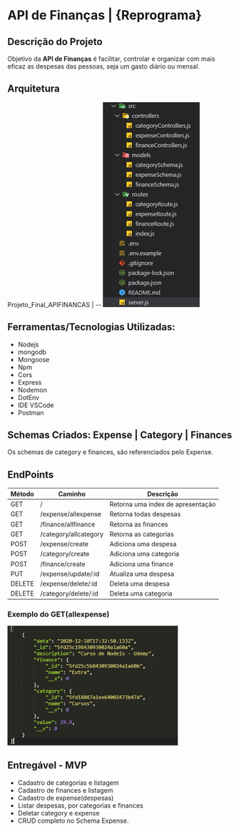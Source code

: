 # API de Finanças | {Reprograma}

## Descrição do Projeto
Objetivo da **API de Finanças** é facilitar, controlar e organizar com mais eficaz as despesas das pessoas,
seja um gasto diário ou mensal.

## Arquitetura
Projeto_Final_APIFINANCAS
|
\--
![Alt](https://github.com/andreianet/projeto_final_apifinancas/blob/master/img/arquitetura.png)


## Ferramentas/Tecnologias Utilizadas:

* Nodejs
* mongodb
* Mongoose
* Npm
* Cors
* Express
* Nodemon
* DotEnv
* IDE VSCode
* Postman

## Schemas Criados: Expense | Category | Finances 
Os schemas de category e finances, são referenciados pelo Expense.

## EndPoints

Método  |  Caminho               |  Descrição                             | 
--------|------------------------|----------------------------------------|
GET     |      /                 |  Retorna uma index de apresentação     |
GET     | /expense/allexpense    |  Retorna todas despesas                |
GET     | /finance/allfinance    |  Retorna as finances                   |
GET     | /category/allcategory  |  Retorna as categorias                 |
POST    | /expense/create        |  Adiciona uma despesa                  |
POST    | /category/create       |  Adiciona uma categoria                |
POST    | /finance/create        |  Adiciona uma finance                  |
PUT     | /expense/update/:id    |  Atualiza uma despesa                  |
DELETE  | /expense/delete/:id    |  Deleta uma despesa                    |
DELETE  | /category/delete/:id   |  Deleta uma categoria                  |

### Exemplo do GET(allexpense)

![Alt](https://github.com/andreianet/projeto_final_apifinancas/blob/master/img/exemplo_allexpense.png)


## Entregável - MVP
* Cadastro de categorias e listagem
* Cadastro de finances e listagem
* Cadastro de expense(despesas)
* Listar despesas, por categorias e finances
* Deletar category e expense
* CRUD completo no Schema Expense.












